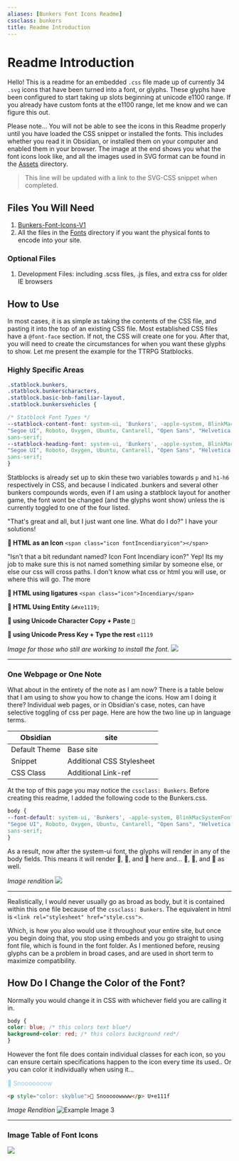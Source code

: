 ```yaml
---
aliases: [Bunkers Font Icons Readme]
cssclass: bunkers
title: Readme Introduction
---
```


# Readme Introduction

Hello! This is a readme for an embedded `.css` file made up of currently 34 `.svg` icons that have been turned into a font, or glyphs. These glyphs have been configured to start taking up slots beginning at unicode e1100 range. If you already have custom fonts at the e1100 range, let me know and we can figure this out.

Please note… You will not be able to see the icons in this Readme properly until you have loaded the CSS snippet or installed the fonts. This includes whether you read it in Obsidian, or installed them on your computer and enabled them in your browser. The image at the end shows you what the font icons look like, and all the images used in SVG format can be found in the [Assets](../../Assets) directory.

> This line will be updated with a link to the SVG-CSS snippet when completed.

## Files You Will Need

1. [Bunkers-Font-Icons-V1](Github/Bunkers%20and%20Badasses/CSS%20Snippets/Bunkers%20Font%20Icons/_attachments/Bunkers-Font-Icons-V1.css)
2. All the files in the [Fonts](../Fonts) directory if you want the physical fonts to encode into your site.

### Optional Files

1. Development Files: including .scss files, .js files, and extra css for older IE browsers

## How to Use

In most cases, it is as simple as taking the contents of the CSS file, and pasting it into the top of an existing CSS file. Most established CSS files have a `@font-face` section. If not, the CSS will create one for you. After that, you will need to create the circumstances for when you want these glyphs to show. Let me present the example for the TTRPG Statblocks.

### Highly Specific Areas
```css
.statblock.bunkers,
.statblock.bunkerscharacters,
.statblock.basic-bnb-familiar-layout,
.statblock.bunkersvehicles {

/* Statblock Font Types */
--statblock-content-font: system-ui, 'Bunkers', -apple-system, BlinkMacSystemFont,
"Segoe UI", Roboto, Oxygen, Ubuntu, Cantarell, "Open Sans", "Helvetica Neue",
sans-serif;
--statblock-heading-font: system-ui, 'Bunkers', -apple-system, BlinkMacSystemFont,
"Segoe UI", Roboto, Oxygen, Ubuntu, Cantarell, "Open Sans", "Helvetica Neue",
sans-serif;
}
```

Statblocks is already set up to skin these two variables towards `p` and `h1-h6` respectively in CSS, and because I indicated .bunkers and several other bunkers compounds words, even if I am using a statblock layout for another game, the font wont be changed (and the glyphs wont show) unless the is currently toggled to one of the four listed.

"That's great and all, but I just want one line. What do I do?" I have your solutions!

**󡄙 HTML as an Icon**
`<span class="icon fontIncendiaryicon"></span>`

"Isn't that a bit redundant named? Icon Font Incendiary icon?" Yep! Its my job to make sure this is not named something similar by someone else, or else our css will cross paths. I don't know what css or html you will use, or where this will go. The more

**󡄙 HTML using ligatures**
`<span class="icon">Incendiary</span>`

**󡄙 HTML Using Entity**
`&#xe1119;`

**󡄙 using Unicode Character Copy + Paste**
`󡄙`

**󡄙 using Unicode Press Key + Type the rest**
`e1119`

*Image for those who still are working to install the font.*
![](Bunkers%20Font%20Icons%20Readme_image_1.png)

***

### One Webpage or One Note

What about in the entirety of the note as I am now? There is a table below that I am using to show you how to change the icons. How am I doing it there? Individual web pages, or in Obsidian's case, notes, can have selective toggling of css per page. Here are how the two line up in language terms.

| **Obsidian**      | **site**        |
| ------------- | -------------- |
| Default Theme | Base site   |
| Snippet       | Additional CSS Stylesheet |
| CSS Class     | Additional Link-ref               |

At the top of this page you may notice the `cssclass: Bunkers`. Before creating this readme, I added the following code to the Bunkers.css.

```css
body {
--font-default: system-ui, 'Bunkers', -apple-system, BlinkMacSystemFont,
"Segoe UI", Roboto, Oxygen, Ubuntu, Cantarell, "Open Sans", "Helvetica Neue",
sans-serif;
}
```

As a result, now after the system-ui font, the glyphs will render in any of the body fields. This means it will render 󡄛, 󡄝, and 󡄙 here and…
󡄛, 󡄝, and 󡄙  as well.

*Image rendition*
![](Bunkers%20Font%20Icons%20Readme_image_2.png)

***

Realistically, I would never usually go as broad as body, but it is contained within this one file because of the `cssclass: Bunkers`. The equivalent in html is `<link rel="stylesheet" href="style.css">`.

Which, is how you also would use it throughout your entire site, but once you begin doing that, you stop using embeds and you go straight to using font file, which is found in the font folder. As I mentioned before, reusing glyphs can be a problem in broad cases, and are used in short term to maximize compatibility.

## How Do I Change the Color of the Font?

Normally you would change it in CSS with whichever field you are calling it in.

```css
body {
color: blue; /* this colors text blue*/
background-color: red; /* this colors background red*/
}
```

However the font file does contain individual classes for each icon, so you can ensure certain specifications happen to the icon every time its used.. Or you can color it individually when using it… <p style="color: skyblue">󡄟 Snooooooow</p>

```html
<p style="color: skyblue">󡄟 Snooooowwww</p> U+e111f
```

*Image Rendition*
![Example Image 3](Bunkers%20Font%20Icons%20Readme_image_3.png)

***

### Image Table of Font Icons
![](Bunkers%20Font%20Icons%20Readme_image_4.png)
